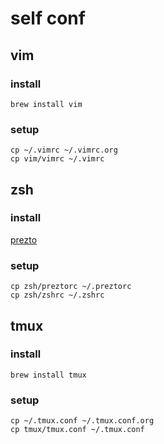 # self conf

## vim

### install
```
brew install vim
```

### setup
```
cp ~/.vimrc ~/.vimrc.org
cp vim/vimrc ~/.vimrc
```
## zsh

### install
[prezto](https://github.com/sorin-ionescu/prezto)

### setup
```
cp zsh/preztorc ~/.preztorc
cp zsh/zshrc ~/.zshrc
```
## tmux

### install
```
brew install tmux
```

### setup
```
cp ~/.tmux.conf ~/.tmux.conf.org
cp tmux/tmux.conf ~/.tmux.conf
```
